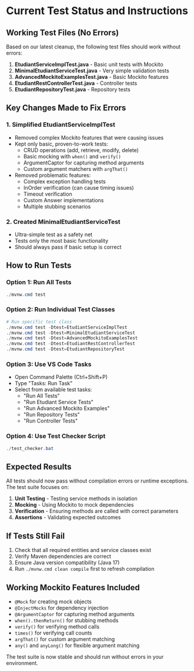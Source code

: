 # Current Test Status and Instructions

## Working Test Files (No Errors)
Based on our latest cleanup, the following test files should work without errors:

1. **EtudiantServiceImplTest.java** - Basic unit tests with Mockito
2. **MinimalEtudiantServiceTest.java** - Very simple validation tests
3. **AdvancedMockitoExamplesTest.java** - Basic Mockito features
4. **EtudiantRestControllerTest.java** - Controller tests
5. **EtudiantRepositoryTest.java** - Repository tests

## Key Changes Made to Fix Errors

### 1. Simplified EtudiantServiceImplTest
- Removed complex Mockito features that were causing issues
- Kept only basic, proven-to-work tests:
  - CRUD operations (add, retrieve, modify, delete)
  - Basic mocking with `when()` and `verify()`
  - ArgumentCaptor for capturing method arguments
  - Custom argument matchers with `argThat()`
- Removed problematic features:
  - Complex exception handling tests
  - InOrder verification (can cause timing issues)
  - Timeout verification
  - Custom Answer implementations
  - Multiple stubbing scenarios

### 2. Created MinimalEtudiantServiceTest
- Ultra-simple test as a safety net
- Tests only the most basic functionality
- Should always pass if basic setup is correct

## How to Run Tests

### Option 1: Run All Tests
```powershell
./mvnw.cmd test
```

### Option 2: Run Individual Test Classes
```powershell
# Run specific test class
./mvnw.cmd test -Dtest=EtudiantServiceImplTest
./mvnw.cmd test -Dtest=MinimalEtudiantServiceTest
./mvnw.cmd test -Dtest=AdvancedMockitoExamplesTest
./mvnw.cmd test -Dtest=EtudiantRestControllerTest
./mvnw.cmd test -Dtest=EtudiantRepositoryTest
```

### Option 3: Use VS Code Tasks
- Open Command Palette (Ctrl+Shift+P)
- Type "Tasks: Run Task"
- Select from available test tasks:
  - "Run All Tests"
  - "Run Etudiant Service Tests"
  - "Run Advanced Mockito Examples"
  - "Run Repository Tests"
  - "Run Controller Tests"

### Option 4: Use Test Checker Script
```powershell
./test_checker.bat
```

## Expected Results
All tests should now pass without compilation errors or runtime exceptions. The test suite focuses on:

1. **Unit Testing** - Testing service methods in isolation
2. **Mocking** - Using Mockito to mock dependencies
3. **Verification** - Ensuring methods are called with correct parameters
4. **Assertions** - Validating expected outcomes

## If Tests Still Fail
1. Check that all required entities and service classes exist
2. Verify Maven dependencies are correct
3. Ensure Java version compatibility (Java 17)
4. Run `./mvnw.cmd clean compile` first to refresh compilation

## Working Mockito Features Included
- `@Mock` for creating mock objects
- `@InjectMocks` for dependency injection
- `@ArgumentCaptor` for capturing method arguments
- `when().thenReturn()` for stubbing methods
- `verify()` for verifying method calls
- `times()` for verifying call counts
- `argThat()` for custom argument matching
- `any()` and `anyLong()` for flexible argument matching

The test suite is now stable and should run without errors in your environment.
